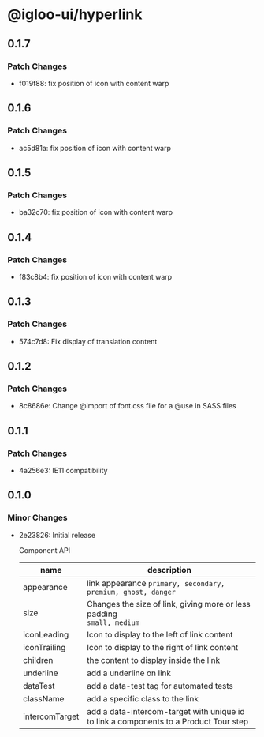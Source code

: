 # @igloo-ui/hyperlink

## 0.1.7

### Patch Changes

- f019f88: fix position of icon with content warp

## 0.1.6

### Patch Changes

- ac5d81a: fix position of icon with content warp

## 0.1.5

### Patch Changes

- ba32c70: fix position of icon with content warp

## 0.1.4

### Patch Changes

- f83c8b4: fix position of icon with content warp

## 0.1.3

### Patch Changes

- 574c7d8: Fix display of translation content

## 0.1.2

### Patch Changes

- 8c8686e: Change @import of font.css file for a @use in SASS files

## 0.1.1

### Patch Changes

- 4a256e3: IE11 compatibility

## 0.1.0

### Minor Changes

- 2e23826: Initial release

  Component API

  | name           | description                                                                           |
  | -------------- | ------------------------------------------------------------------------------------- |
  | appearance     | link appearance `primary, secondary, premium, ghost, danger`                          |
  | size           | Changes the size of link, giving more or less padding <br/> `small, medium`           |
  | iconLeading    | Icon to display to the left of link content                                           |
  | iconTrailing   | Icon to display to the right of link content                                          |
  | children       | the content to display inside the link                                                |
  | underline      | add a underline on link                                                               |
  | dataTest       | add a data-test tag for automated tests                                               |
  | className      | add a specific class to the link                                                      |
  | intercomTarget | add a data-intercom-target with unique id to link a components to a Product Tour step |
